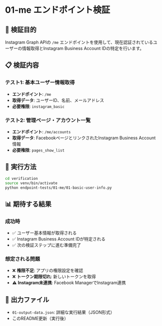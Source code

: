 # 01-me エンドポイント検証

## 🎯 検証目的
Instagram Graph APIの `/me` エンドポイントを使用して、現在認証されているユーザーの情報取得とInstagram Business Account IDの特定を行います。

## 📋 検証内容

### テスト1: 基本ユーザー情報取得
- **エンドポイント**: `/me`
- **取得データ**: ユーザーID、名前、メールアドレス
- **必要権限**: `instagram_basic`

### テスト2: 管理ページ・アカウント一覧
- **エンドポイント**: `/me/accounts`  
- **取得データ**: FacebookページとリンクされたInstagram Business Account情報
- **必要権限**: `pages_show_list`

## 🚀 実行方法

```bash
cd verification
source venv/bin/activate
python endpoint-tests/01-me/01-basic-user-info.py
```

## 📊 期待する結果

### 成功時
- ✅ ユーザー基本情報が取得される
- ✅ Instagram Business Account IDが特定される
- ✅ 次の検証ステップに進む準備完了

### 想定される問題
- ❌ **権限不足**: アプリの権限設定を確認
- ❌ **トークン期限切れ**: 新しいトークンを取得
- ⚠️ **Instagram未連携**: Facebook ManagerでInstagram連携

## 📁 出力ファイル
- `01-output-data.json`: 詳細な実行結果（JSON形式）
- このREADME更新（実行後）